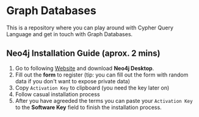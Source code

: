# Graph Databases

This is a repository where you can play around with Cypher Query Language and get in touch with Graph Databases.

## Neo4j Installation Guide (aprox. 2 mins)

1. Go to following [Website](https://neo4j.com/download/) and download **Neo4j Desktop**.
2. Fill out the **form** to register (tip: you can fill out the form with random data if you don't want to expose private data)
3. Copy `Activation Key` to clipboard (you need the key later on)
4. Follow casual installation process
5. After you have agreeded the terms you can paste your `Activation Key` to the **Software Key** field to finish the installation process.
